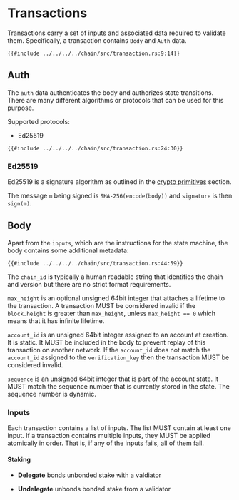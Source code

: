 # Transactions

Transactions carry a set of inputs and associated data required to validate them.
Specifically, a transaction contains `Body` and `Auth` data.

```rust,ignore
{{#include ../../../../chain/src/transaction.rs:9:14}}
```

## Auth

The `auth` data authenticates the body and authorizes state transitions.
There are many different algorithms or protocols that can be used for this
purpose.

Supported protocols:

- Ed25519

```rust,ignore
{{#include ../../../../chain/src/transaction.rs:24:30}}
```

### Ed25519

Ed25519 is a signature algorithm as outlined in the [crypto primitives](./../crypto.md)
section.

The message `m` being signed is `SHA-256(encode(body))` and `signature` is then
`sign(m)`.

## Body

Apart from the `inputs`, which are the instructions for the state machine, the
body contains some additional metadata:

```rust,ignore
{{#include ../../../../chain/src/transaction.rs:44:59}}
```

The `chain_id` is typically a human readable string that identifies the chain and
version but there are no strict format requirements.

`max_height` is an optional unsigned 64bit integer that attaches a lifetime to
the transaction. A transaction MUST be considered invalid if the `block.height`
is greater than `max_height`, unless `max_height == 0` which means that it has
infinite lifetime.

`account_id` is an unsigned 64bit integer assigned to an account at creation. It
is static.
It MUST be included in the body to prevent replay of this transaction on another
network. If the `account_id` does not match the `account_id` assigned to the
`verification_key` then the transaction MUST be considered invalid.

`sequence` is an unsigned 64bit integer that is part of the account state. It
MUST match the sequence number that is currently stored in the state. The
sequence number is dynamic.

### Inputs

Each transaction contains a list of inputs. The list MUST contain at least one
input.
If a transaction contains multiple inputs, they MUST be applied atomically in
order. That is, if any of the inputs fails, all of them fail.

#### Staking

- **Delegate** bonds unbonded stake with a valdiator

- **Undelegate** unbonds bonded stake from a validator
